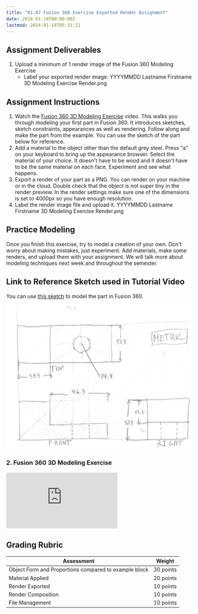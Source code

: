 ```yaml
---
title: "01.07 Fusion 360 Exercise Exported Render Assignment"
date: 2024-01-18T09:00:00Z
lastmod: 2024-01-18T05:31:21
---
```


## Assignment Deliverables

1. Upload a minimum of 1 render image of the Fusion 360 Modeling Exercise
   - Label your exported render image: YYYYMMDD Lastname Firstname 3D Modeling Exercise Render.png

## Assignment Instructions

1. Watch the [Fusion 360 3D Modeling Exercise](https://youtu.be/arTAFuBS-qI) video. This walks you through modeling your first part in Fusion 360. It introduces sketches, sketch constraints, appearances as well as rendering. Follow along and make the part from the example. You can use the sketch of the part below for reference.
2. Add a material to the object other than the default grey steel. Press "a" on your keyboard to bring up the appearance browser. Select the material of your choice. It doesn't have to be wood and it doesn't have to be the same material on each face. Experiment and see what happens.
3. Export a render of your part as a PNG. You can render on your machine or in the cloud. Double check that the object is not super tiny in the render preview. In the render settings make sure one of the dimensions is set to 4000px so you have enough resolution.
4. Label the render image file and upload it. YYYYMMDD Lastname Firstname 3D Modeling Exercise Render.png

## Practice Modeling

Once you finish this exercise, try to model a creation of your own. Don't worry about making mistakes, just experiment. Add materials, make some renders, and upload them with your assignment. We will talk more about modeling techniques next week and throughout the semester.

## Link to Reference Sketch used in Tutorial Video

You can use [this sketch](../../../../drawing/attachments/2022-Sketch-of-Sample-Part-for-Fusion-360-Modeling-Exercise.jpeg) to model the part in Fusion 360.

[![this sketch](../../../../drawing/attachments/2022-Sketch-of-Sample-Part-for-Fusion-360-Modeling-Exercise.jpeg)](../../../../drawing/attachments/2022-Sketch-of-Sample-Part-for-Fusion-360-Modeling-Exercise.jpeg)

<div class="tutorial-video-gallery">
<div class="video-card">

### 2. Fusion 360 3D Modeling Exercise

<div class="iframe-16-9-container"><iframe class="youTubeIframe" src="https://www.youtube.com/embed/arTAFuBS-qI" width="300" height="150" frameborder="0" allowfullscreen="allowfullscreen"></iframe></div>

</div>
</div>

## Grading Rubric

<div class="responsive-table-markdown">

| Assessment                                            | Weight    |
| ----------------------------------------------------- | --------- |
| Object Form and Proportions compared to example block | 30 points |
| Material Applied                                      | 20 points |
| Render Exported                                       | 10 points |
| Render Composition                                    | 10 points |
| File Management                                       | 10 points |

</div>
